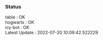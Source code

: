 ### Status


table : OK  
hogwarts : OK  
icy-bot : OK  
Latest Update : 2022-07-20 10:09:42.522229
